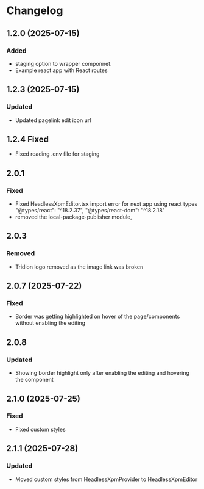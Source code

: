 # Changelog

## 1.2.0 (2025-07-15)

### Added
- staging option to wrapper componnet.
- Example react app with React routes 

## 1.2.3 (2025-07-15)

### Updated

- Updated pagelink edit icon url

## 1.2.4 Fixed

- Fixed reading .env file for staging 

## 2.0.1 

### Fixed
 
- Fixed HeadlessXpmEditor.tsx import error for next app using react types "@types/react": "^18.2.37", "@types/react-dom": "^18.2.18"
- removed the local-package-publisher module,

## 2.0.3 

### Removed

- Tridion logo removed as the image link was broken

## 2.0.7 (2025-07-22)

### Fixed

- Border was getting highlighted on hover of the page/components without enabling the editing

## 2.0.8

### Updated

- Showing border highlight only after enabling the editing and hovering the component

## 2.1.0 (2025-07-25)

### Fixed

- Fixed custom styles

## 2.1.1 (2025-07-28)

### Updated

- Moved custom styles from HeadlessXpmProvider to HeadlessXpmEditor





